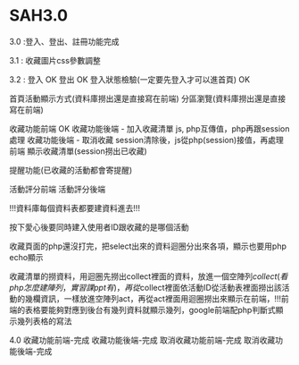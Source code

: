 # SAH3.0

3.0 :登入、登出、註冊功能完成

3.1 : 收藏圖片css參數調整

3.2 :
登入	OK
登出	OK
登入狀態檢驗(一定要先登入才可以進首頁)	OK

首頁活動顯示方式(資料庫撈出還是直接寫在前端)
分區瀏覽(資料庫撈出還是直接寫在前端)

收藏功能前端	OK
收藏功能後端 - 加入收藏清單 js, php互傳值，php再跟session處理
收藏功能後端 - 取消收藏 session清除後，js從php(session)接值，再處理前端
顯示收藏清單(session撈出已收藏)

提醒功能(已收藏的活動都會寄提醒)

活動評分前端
活動評分後端

!!!資料庫每個資料表都要建資料進去!!!

按下愛心後要同時建入使用者ID跟收藏的是哪個活動


收藏頁面的php還沒打完，把select出來的資料迴圈分出來各項，顯示也要用php echo顯示

收藏清單的撈資料，用迴圈先撈出collect裡面的資料，放進一個空陣列$collect(看php怎麼建陣列，實習課ppt有)，再從$collect裡面依活動ID從活動表裡面撈出該活動的幾欄資訊，一樣放進空陣列act，再從act裡面用迴圈撈出來顯示在前端，!!!前端的表格要能夠對應到後台有幾列資料就顯示幾列，google前端配php判斷式顯示幾列表格的寫法

4.0
收藏功能前端-完成
收藏功能後端-完成
取消收藏功能前端-完成
取消收藏功能後端-完成


